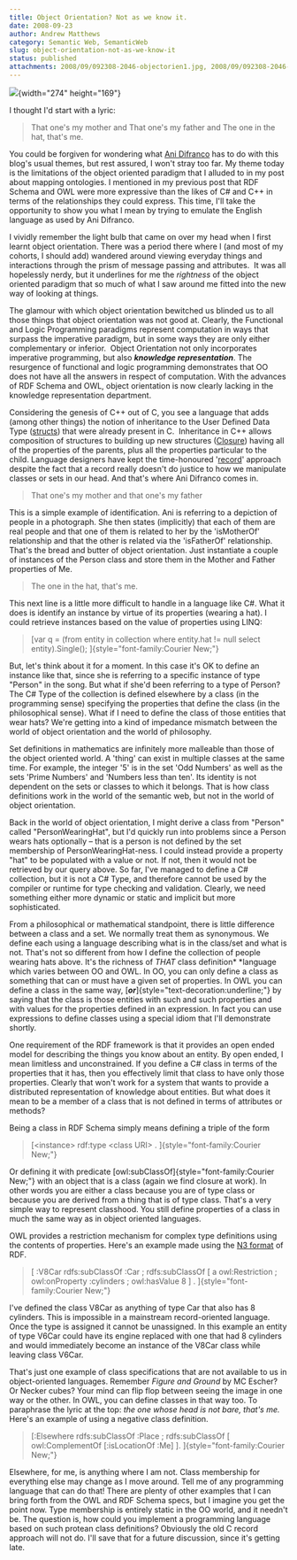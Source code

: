 ```yaml
---
title: Object Orientation? Not as we know it.
date: 2008-09-23
author: Andrew Matthews
category: Semantic Web, SemanticWeb
slug: object-orientation-not-as-we-know-it
status: published
attachments: 2008/09/092308-2046-objectorien1.jpg, 2008/09/092308-2046-objectorien11.jpg
---
```


![](http://www.usask.ca/education/coursework/skaalid/theory/gestalt/gestaltimages/horses2.jpg){width="274" height="169"}

I thought I'd start with a lyric:

> That one's my mother and
> That one's my father and
> The one in the hat, that's me.

You could be forgiven for wondering what [Ani Difranco](http://www.google.com/musicl?lid=Kw1fcniQjnO&aid=K9lpxkBoREB) has to do with this blog's usual themes, but rest assured, I won't stray too far. My theme today is the limitations of the object oriented paradigm that I alluded to in my post about mapping ontologies. I mentioned in my previous post that RDF Schema and OWL were more expressive than the likes of C\# and C++ in terms of the relationships they could express. This time, I'll take the opportunity to show you what I mean by trying to emulate the English language as used by Ani Difranco.

I vividly remember the light bulb that came on over my head when I first learnt object orientation. There was a period there where I (and most of my cohorts, I should add) wandered around viewing everyday things and interactions through the prism of message passing and attributes.  It was all hopelessly nerdy, but it underlines for me the *rightness* of the object oriented paradigm that so much of what I saw around me fitted into the new way of looking at things.

The glamour with which object orientation bewitched us blinded us to all those things that object orientation was not good at. Clearly, the Functional and Logic Programming paradigms represent computation in ways that surpass the imperative paradigm, but in some ways they are only either complementary or inferior.  Object Orientation not only incorporates imperative programming, but also ***knowledge representation***. The resurgence of functional and logic programming demonstrates that OO does not have all the answers in respect of computation. With the advances of RDF Schema and OWL, object orientation is now clearly lacking in the knowledge representation department.

Considering the genesis of C++ out of C, you see a language that adds (among other things) the notion of inheritance to the User Defined Data Type ([structs](http://en.wikipedia.org/wiki/C_syntax)) that were already present in C.  Inheritance in C++ allows composition of structures to building up new structures ([Closure](http://industrialinference.com/2008/05/29/functional-programming-lessons-from-high-school-arithmetic/)) having all of the properties of the parents, plus all the properties particular to the child. Language designers have kept the time-honoured '[record](http://en.wikipedia.org/wiki/Record_(computer_science))' approach despite the fact that a record really doesn't do justice to how we manipulate classes or sets in our head. And that's where Ani Difranco comes in.

> That one's my mother and
> that one's my father

This is a simple example of identification. Ani is referring to a depiction of people in a photograph. She then states (implicitly) that each of them are real people and that one of them is related to her by the 'isMotherOf' relationship and that the other is related via the 'isFatherOf' relationship. That's the bread and butter of object orientation. Just instantiate a couple of instances of the Person class and store them in the Mother and Father properties of Me.

> The one in the hat, that's me.

This next line is a little more difficult to handle in a language like C\#. What it does is identify an instance by virtue of its properties (wearing a hat). I could retrieve instances based on the value of properties using LINQ:

> [var q = (from entity in collection where entity.hat != null select entity).Single();
> ]{style="font-family:Courier New;"}

But, let's think about it for a moment. In this case it's OK to define an instance like that, since she is referring to a specific instance of type "Person" in the song. But what if she'd been referring to a type of Person? The C\# Type of the collection is defined elsewhere by a class (in the programming sense) specifying the properties that define the class (in the philosophical sense). What if I need to define the class of those entities that wear hats? We're getting into a kind of impedance mismatch between the world of object orientation and the world of philosophy.

Set definitions in mathematics are infinitely more malleable than those of the object oriented world. A 'thing' can exist in multiple classes at the same time. For example, the integer '5' is in the set 'Odd Numbers' as well as the sets 'Prime Numbers' and 'Numbers less than ten'. Its identity is not dependent on the sets or classes to which it belongs. That is how class definitions work in the world of the semantic web, but not in the world of object orientation.

Back in the world of object orientation, I might derive a class from "Person" called "PersonWearingHat", but I'd quickly run into problems since a Person wears hats optionally – that is a person is not defined by the set membership of PersonWearingHat-ness. I could instead provide a property "hat" to be populated with a value or not. If not, then it would not be retrieved by our query above. So far, I've managed to define a C\# collection, but it is not a C\# Type, and therefore cannot be used by the compiler or runtime for type checking and validation. Clearly, we need something either more dynamic or static and implicit but more sophisticated.

From a philosophical or mathematical standpoint, there is little difference between a class and a set. We normally treat them as synonymous. We define each using a language describing what is in the class/set and what is not. That's not so different from how I define the collection of people wearing hats above. It's the richness of *THAT* class definition*
*language which varies between OO and OWL. In OO, you can only define a class as something that can or must have a given set of properties. In OWL you can define a class in the same way, [***or***]{style="text-decoration:underline;"} by saying that the class is those entities with such and such properties and with values for the properties defined in an expression. In fact you can use expressions to define classes using a special idiom that I'll demonstrate shortly.

One requirement of the RDF framework is that it provides an open ended model for describing the things you know about an entity. By open ended, I mean limitless and unconstrained. If you define a C\# class in terms of the properties that it has, then you effectively limit that class to have only those properties. Clearly that won't work for a system that wants to provide a distributed representation of knowledge about entities. But what does it mean to be a member of a class that is not defined in terms of attributes or methods?

Being a class in RDF Schema simply means defining a triple of the form

> [\<instance\> rdf:type \<class URI\> .
> ]{style="font-family:Courier New;"}

Or defining it with predicate [owl:subClassOf]{style="font-family:Courier New;"} with an object that is a class (again we find closure at work). In other words you are either a class because you are of type class or because you are derived from a thing that is of type class. That's a very simple way to represent classhood. You still define properties of a class in much the same way as in object oriented languages.

OWL provides a restriction mechanism for complex type definitions using the contents of properties. Here's an example made using the [N3 format](http://www.w3.org/TeamSubmission/n3/) of RDF.

> [ :V8Car
> rdfs:subClassOf :Car ;
> rdfs:subClassOf
> \[ a owl:Restriction ;
> owl:onProperty :cylinders ;
> owl:hasValue 8
> \] .
> ]{style="font-family:Courier New;"}

I've defined the class V8Car as anything of type Car that also has 8 cylinders. This is impossible in a mainstream record-oriented language. Once the type is assigned it cannot be unassigned. In this example an entity of type V6Car could have its engine replaced with one that had 8 cylinders and would immediately become an instance of the V8Car class while leaving class V6Car.

That's just one example of class specifications that are not available to us in object-oriented languages. Remember *Figure and Ground* by MC Escher? Or Necker cubes? Your mind can flip flop between seeing the image in one way or the other. In OWL, you can define classes in that way too. To paraphrase the lyric at the top: *the one whose head is not bare, that's me.* Here's an example of using a negative class definition.

> [:Elsewhere
> rdfs:subClassOf :Place ;
> rdfs:subClassOf
> \[ owl:ComplementOf
> \[:isLocationOf :Me\] \].
> ]{style="font-family:Courier New;"}

Elsewhere, for me, is anything where I am not. Class membership for everything else may change as I move around. Tell me of any programming language that can do that! There are plenty of other examples that I can bring forth from the OWL and RDF Schema specs, but I imagine you get the point now. Type membership is entirely static in the OO world, and it needn't be. The question is, how could you implement a programming language based on such protean class definitions? Obviously the old C record approach will not do. I'll save that for a future discussion, since it's getting late.
